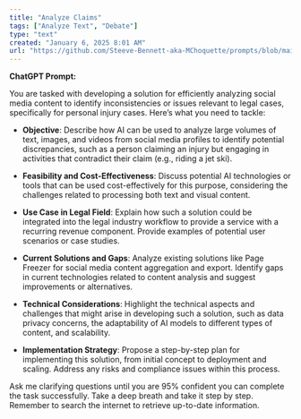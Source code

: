 ```yaml
---
title: "Analyze Claims"
tags: ["Analyze Text", "Debate"]
type: "text"
created: "January 6, 2025 8:01 AM"
url: "https://github.com/Steeve-Bennett-aka-MChoquette/prompts/blob/main/analyze_claims.md"
---
```


**ChatGPT Prompt:**

You are tasked with developing a solution for efficiently analyzing social media content to identify inconsistencies or issues relevant to legal cases, specifically for personal injury cases. Here’s what you need to tackle:

- **Objective**: Describe how AI can be used to analyze large volumes of text, images, and videos from social media profiles to identify potential discrepancies, such as a person claiming an injury but engaging in activities that contradict their claim (e.g., riding a jet ski).

- **Feasibility and Cost-Effectiveness**: Discuss potential AI technologies or tools that can be used cost-effectively for this purpose, considering the challenges related to processing both text and visual content.

- **Use Case in Legal Field**: Explain how such a solution could be integrated into the legal industry workflow to provide a service with a recurring revenue component. Provide examples of potential user scenarios or case studies.

- **Current Solutions and Gaps**: Analyze existing solutions like Page Freezer for social media content aggregation and export. Identify gaps in current technologies related to content analysis and suggest improvements or alternatives.

- **Technical Considerations**: Highlight the technical aspects and challenges that might arise in developing such a solution, such as data privacy concerns, the adaptability of AI models to different types of content, and scalability.

- **Implementation Strategy**: Propose a step-by-step plan for implementing this solution, from initial concept to deployment and scaling. Address any risks and compliance issues within this process.

Ask me clarifying questions until you are 95% confident you can complete the task successfully. Take a deep breath and take it step by step. Remember to search the internet to retrieve up-to-date information.